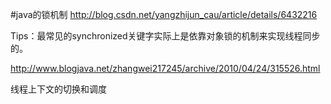 #java的锁机制
http://blog.csdn.net/yangzhijun_cau/article/details/6432216

Tips：最常见的synchronized关键字实际上是依靠对象锁的机制来实现线程同步的。


http://www.blogjava.net/zhangwei217245/archive/2010/04/24/315526.html


线程上下文的切换和调度
